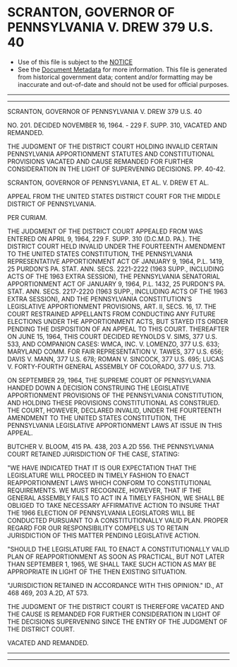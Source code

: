---
---

# SCRANTON, GOVERNOR OF PENNSYLVANIA V. DREW 379 U.S. 40

* Use of this file is subject to the [NOTICE](https://github.com/publicdocs/notice/blob/master/NOTICE)
* See the [Document Metadata](../../../) for more information.
  This file is generated from historical government data; content and/or formatting may be inaccurate and out-of-date and should not be used for official purposes.

----------
----------

SCRANTON, GOVERNOR OF PENNSYLVANIA V. DREW 379 U.S. 40

NO. 201.  DECIDED NOVEMBER 16, 1964.  - 229 F. SUPP. 310, VACATED AND REMANDED.

THE JUDGMENT OF THE DISTRICT COURT HOLDING INVALID CERTAIN PENNSYLVANIA APPORTIONMENT STATUTES AND CONSTITUTIONAL PROVISIONS VACATED AND CAUSE REMANDED FOR FURTHER CONSIDERATION IN THE LIGHT OF SUPERVENING DECISIONS.  PP. 40-42.

SCRANTON, GOVERNOR OF PENNSYLVANIA, ET AL. V. DREW ET AL.

APPEAL FROM THE UNITED STATES DISTRICT COURT FOR THE MIDDLE DISTRICT OF PENNSYLVANIA.

PER CURIAM.

THE JUDGMENT OF THE DISTRICT COURT APPEALED FROM WAS ENTERED ON APRIL 9, 1964, 229 F. SUPP. 310 (D.C.M.D. PA.).  THE DISTRICT COURT HELD INVALID UNDER THE FOURTEENTH AMENDMENT TO THE UNITED STATES CONSTITUTION, THE PENNSYLVANIA REPRESENTATIVE APPORTIONMENT ACT OF JANUARY 9, 1964, P.L. 1419, 25 PURDON'S PA. STAT. ANN. SECS. 2221-2222 (1963 SUPP., INCLUDING ACTS OF THE 1963 EXTRA SESSION), THE PENNSYLVANIA SENATORIAL APPORTIONMENT ACT OF JANUARY 9, 1964, P.L. 1432, 25 PURDON'S PA. STAT. ANN. SECS. 2217-2220 (1963 SUPP., INCLUDING ACTS OF THE 1963 EXTRA SESSION), AND THE PENNSYLVANIA CONSTITUTION'S LEGISLATIVE APPORTIONMENT PROVISIONS, ART. II, SECS. 16, 17.  THE COURT RESTRAINED APPELLANTS FROM CONDUCTING ANY FUTURE ELECTIONS UNDER THE APPORTIONMENT ACTS, BUT STAYED ITS ORDER PENDING THE DISPOSITION OF AN APPEAL TO THIS COURT.  THEREAFTER ON JUNE 15, 1964, THIS COURT DECIDED REYNOLDS V. SIMS, 377 U.S. 533, AND COMPANION CASES:  WMCA, INC. V. LOMENZO, 377 U.S. 633; MARYLAND COMM. FOR FAIR REPRESENTATION V. TAWES, 377 U.S. 656; DAVIS V. MANN, 377 U.S. 678; ROMAN V. SINCOCK, 377 U.S. 695; LUCAS V. FORTY-FOURTH GENERAL ASSEMBLY OF COLORADO, 377 U.S. 713.

ON SEPTEMBER 29, 1964, THE SUPREME COURT OF PENNSYLVANIA HANDED DOWN A DECISION CONSTRUING THE LEGISLATIVE APPORTIONMENT PROVISIONS OF THE PENNSYLVANIA CONSTITUTION, AND HOLDING THESE PROVISIONS CONSTITUTIONAL AS CONSTRUED.  THE COURT, HOWEVER, DECLARED INVALID, UNDER THE FOURTEENTH AMENDMENT TO THE UNITED STATES CONSTITUTION, THE PENNSYLVANIA LEGISLATIVE APPORTIONMENT LAWS AT ISSUE IN THIS APPEAL.

BUTCHER V. BLOOM, 415 PA. 438, 203 A.2D 556.  THE PENNSYLVANIA COURT RETAINED JURISDICTION OF THE CASE, STATING:

"WE HAVE INDICATED THAT IT IS OUR EXPECTATION THAT THE LEGISLATURE WILL PROCEED IN TIMELY FASHION TO ENACT REAPPORTIONMENT LAWS WHICH CONFORM TO CONSTITUTIONAL REQUIREMENTS.  WE MUST RECOGNIZE, HOWEVER, THAT IF THE GENERAL ASSEMBLY FAILS TO ACT IN A TIMELY FASHION, WE SHALL BE OBLIGED TO TAKE NECESSARY AFFIRMATIVE ACTION TO INSURE THAT THE 1966 ELECTION OF PENNSYLVANIA LEGISLATORS WILL BE CONDUCTED PURSUANT TO A CONSTITUTIONALLY VALID PLAN.  PROPER REGARD FOR OUR RESPONSIBILITY COMPELS US TO RETAIN JURISDICTION OF THIS MATTER PENDING LEGISLATIVE ACTION.

"SHOULD THE LEGISLATURE FAIL TO ENACT A CONSTITUTIONALLY VALID PLAN OF REAPPORTIONMENT AS SOON AS PRACTICAL, BUT NOT LATER THAN SEPTEMBER 1, 1965, WE SHALL TAKE SUCH ACTION AS MAY BE APPROPRIATE IN LIGHT OF THE THEN EXISTING SITUATION.

"JURISDICTION RETAINED IN ACCORDANCE WITH THIS OPINION."  ID., AT 468 469, 203 A.2D, AT 573.

THE JUDGMENT OF THE DISTRICT COURT IS THEREFORE VACATED AND THE CAUSE IS REMANDED FOR FURTHER CONSIDERATION IN LIGHT OF THE DECISIONS SUPERVENING SINCE THE ENTRY OF THE JUDGMENT OF THE DISTRICT COURT.

VACATED AND REMANDED.


----------
----------

